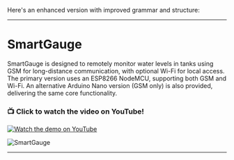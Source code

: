 Here's an enhanced version with improved grammar and structure:

---

# SmartGauge

SmartGauge is designed to remotely monitor water levels in tanks using GSM for long-distance communication, with optional Wi-Fi for local access. The primary version uses an ESP8266 NodeMCU, supporting both GSM and Wi-Fi. An alternative Arduino Nano version (GSM only) is also provided, delivering the same core functionality. 



### 📺 Click to watch the video on YouTube!
[![Watch the demo on YouTube](https://img.youtube.com/vi/ikPjhjEnOVc/0.jpg)](https://www.youtube.com/watch?v=ikPjhjEnOVc)






![SmartGauge](https://github.com/user-attachments/assets/35b08797-2098-44b7-9623-52b304b85ff8)

---
